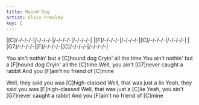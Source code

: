 ```yaml
---
title: Hound Dog
artist: Elvis Presley
key: C
---
```


|[C]/-/-/-/-|/-/-/-/-|/-/-/-/-|/-/-/-/-|
|[F]/-/-/-/-|/-/-/-/-|[C]/-/-/-/-|/-/-/-/-|
|[G7]/-/-/-/-|[F]/-/-/-/-|[C]/-/-/-/-|/-/-/-/-|

You ain't nothin' but a [C]hound dog
Cryin' all the time
You ain't nothin' but a [F]hound dog
Cryin' all the [C]time
Well, you ain't [G7]never caught a rabbit
And you [F]ain't no friend of [C]mine

Well, they said you was [C]high-classed
Well, that was just a lie
Yeah, they said you was [F]high-classed
Well, that was just a [C]lie
Yeah, you ain't [G7]never caught a rabbit
And you [F]ain't no friend of [C]mine
